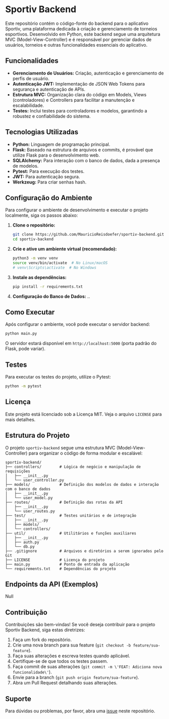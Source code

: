 # Sportiv Backend

Este repositório contém o código-fonte do backend para o aplicativo Sportiv, uma plataforma dedicada à criação e gerenciamento de torneios esportivos. Desenvolvido em Python, este backend segue uma arquitetura MVC (Model-View-Controller) e é responsável por gerenciar dados de usuários, torneios e outras funcionalidades essenciais do aplicativo.

## Funcionalidades

- **Gerenciamento de Usuários:** Criação, autenticação e gerenciamento de perfis de usuário.
- **Autenticação JWT:** Implementação de JSON Web Tokens para segurança e autenticação de APIs.
- **Estrutura MVC:** Organização clara do código em Models, Views (controladores) e Controllers para facilitar a manutenção e escalabilidade.
- **Testes:** Inclui testes para controladores e modelos, garantindo a robustez e confiabilidade do sistema.

## Tecnologias Utilizadas

- **Python:** Linguagem de programação principal.
- **Flask:** Baseado na estrutura de arquivos e commits, é provável que utilize Flask para o desenvolvimento web.
- **SQLAlchemy:** Para interação com o banco de dados, dada a presença de modelos.
- **Pytest:** Para execução dos testes.
- **JWT:** Para autenticação segura.
- **Werkzeug:** Para criar senhas hash.

## Configuração do Ambiente

Para configurar o ambiente de desenvolvimento e executar o projeto localmente, siga os passos abaixo:

1.  **Clone o repositório:**
    ```bash
    git clone https://github.com/MauricioReisdoefer/sportiv-backend.git
    cd sportiv-backend
    ```

2.  **Crie e ative um ambiente virtual (recomendado):**
    ```bash
    python3 -m venv venv
    source venv/bin/activate  # No Linux/macOS
    # venv\Scripts\activate  # No Windows
    ```

3.  **Instale as dependências:**
    ```bash
    pip install -r requirements.txt
    ```

4.  **Configuração do Banco de Dados:**
    ..

## Como Executar

Após configurar o ambiente, você pode executar o servidor backend:

```bash
python main.py
```

O servidor estará disponível em `http://localhost:5000` (porta padrão do Flask, pode variar).

## Testes

Para executar os testes do projeto, utilize o Pytest:

```bash
python -m pytest
```

## Licença

Este projeto está licenciado sob a Licença MIT. Veja o arquivo `LICENSE` para mais detalhes.

## Estrutura do Projeto

O projeto `sportiv-backend` segue uma estrutura MVC (Model-View-Controller) para organizar o código de forma modular e escalável:

```
sportiv-backend/
├── controllers/        # Lógica de negócio e manipulação de requisições
│   ├── __init__.py
│   └── user_controller.py
├── models/             # Definição dos modelos de dados e interação com o banco de dados
│   ├── __init__.py
│   └── user_model.py
├── routes/             # Definição das rotas da API
│   ├── __init__.py
│   └── user_routes.py
├── test/               # Testes unitários e de integração
│   ├── __init__.py
│   ├── models/
│   └── controllers/
├── util/               # Utilitários e funções auxiliares
│   ├── __init__.py
│   ├── auth.py
│   └── db.py
├── .gitignore          # Arquivos e diretórios a serem ignorados pelo Git
├── LICENSE             # Licença do projeto
├── main.py             # Ponto de entrada da aplicação
└── requirements.txt    # Dependências do projeto
```

## Endpoints da API (Exemplos)

Null

## Contribuição

Contribuições são bem-vindas! Se você deseja contribuir para o projeto Sportiv Backend, siga estas diretrizes:

1.  Faça um fork do repositório.
2.  Crie uma nova branch para sua feature (`git checkout -b feature/sua-feature`).
3.  Faça suas alterações e escreva testes quando aplicável.
4.  Certifique-se de que todos os testes passem.
5.  Faça commit de suas alterações (`git commit -m \'FEAT: Adiciona nova funcionalidade\'`).
6.  Envie para a branch (`git push origin feature/sua-feature`).
7.  Abra um Pull Request detalhando suas alterações.

## Suporte

Para dúvidas ou problemas, por favor, abra uma [issue](https://github.com/MauricioReisdoefer/sportiv-backend/issues) neste repositório.
